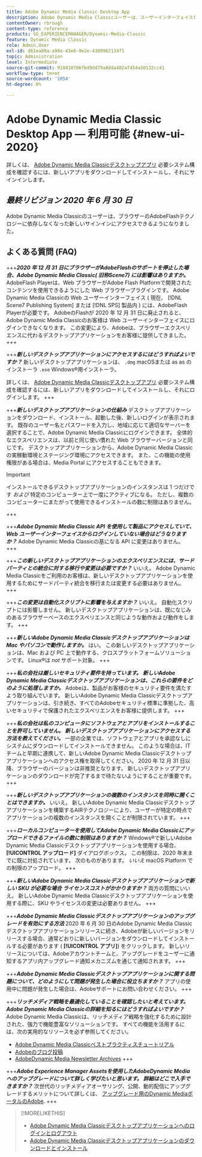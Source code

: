 ```yaml
---
title: Adobe Dynamic Media Classic Desktop App
description: Adobe Dynamic Media Classicユーザーは、ユーザーインターフェイスを完全に更新できるようになりました。
contentOwner: rbrough
content-type: reference
products: SG_EXPERIENCEMANAGER/Dynamic-Media-Classic
feature: Dynamic Media Classic
role: Admin,User
exl-id: d61ea80a-a98e-43e6-9e2e-4389962134f1
topic: Administration
level: Intermediate
source-git-commit: 910410706fbd9dd79a8dda402af454a50132cc41
workflow-type: tm+mt
source-wordcount: '1054'
ht-degree: 0%

---
```


# Adobe Dynamic Media Classic Desktop App — 利用可能 {#new-ui-2020}

詳しくは、 [Adobe Dynamic Media Classicデスクトップアプリ](/help/using/dynamic-media-classic-desktop-app.md) 必要システム構成を確認するには、新しいアプリをダウンロードしてインストールし、それにサインインします。

## _最終リビジョン 2020 年 6 月 30 日_

Adobe Dynamic Media Classicのユーザーは、ブラウザーのAdobeFlashテクノロジーに依存しなくなった新しいサインインにアクセスできるようになりました。

## よくある質問 (FAQ)

+++**_2020 年 12 月 31 日にブラウザーがAdobeFlashのサポートを停止した場合、Adobe Dynamic Media Classic( 旧称Scene7) には影響はありますか。_**
AdobeFlash Playerは、Web ブラウザーがAdobe Flash Platformで開発されたコンテンツを使用できるようにした Web ブラウザープラグインです。 Adobe Dynamic Media Classicの Web ユーザーインターフェイス ( 現在、 [!DNL Scene7 Publishing System] または [!DNL SPS] 製品内 ) には、AdobeFlash Playerが必要です。 AdobeのFlashが 2020 年 12 月 31 日に廃止されると、Adobe Dynamic Media Classicのお客様は Web ユーザーインターフェイスにログインできなくなります。 この変更により、Adobeは、ブラウザーエクスペリエンスに代わるデスクトップアプリケーションをお客様に提供してきました。
+++

+++**_新しいデスクトップアプリケーションにアクセスするにはどうすればよいですか？_**
新しいデスクトップアプリケーションは、 `.dmg` macOSまたは as as のインストーラ `.exe` Windows®用インストーラ。

詳しくは、 [Adobe Dynamic Media Classicデスクトップアプリ](/help/using/dynamic-media-classic-desktop-app.md) 必要システム構成を確認するには、新しいアプリをダウンロードしてインストールし、それにログインします。
+++

<!-- NEWSLETTER IS DEAD The download links are also available by way of the [Adobe Dynamic Media Classic newsletter subscription page.](https://www.adobe.com/subscription/dynamic-media-newsletter.html) -->

+++**_新しいデスクトップアプリケーションの仕組み_**
デスクトップアプリケーションをダウンロード、インストール、起動した後、新しいログインが表示されます。 既存のユーザー名とパスワードを入力し、地域に応じて適切なサーバーを選択することで、Adobe Dynamic Media Classicにログインできます。 全体的なエクスペリエンスは、以前と同じ使い慣れた Web ブラウザーバージョンと同じです。 デスクトップアプリケーションから、Adobe Dynamic Media Classicの実稼動環境とステージング環境にアクセスできます。 また、この機能の使用権限がある場合は、Media Portal にアクセスすることもできます。

>[!IMPORTANT]
>
>インストールできるデスクトップアプリケーションのインスタンスは 1 つだけです *および* 特定のコンピューター上で一度にアクティブになる。 ただし、複数のコンピューターにまたがって使用できるインストールの数に制限はありません。

+++

+++**_Adobe Dynamic Media Classic API を使用して製品にアクセスしていて、Web ユーザーインターフェイスからログインしていない場合はどうなりますか？_**
Adobe Dynamic Media Classicの基になる API に変更はありません。
+++

+++**_この新しいデスクトップアプリケーションのエクスペリエンスには、サードパーティとの統合に対する移行や変更は必要ですか？_**
いいえ。 Adobe Dynamic Media Classicをご利用のお客様は、新しいデスクトップアプリケーションを使用するためにサードパーティ統合を移行または変更する必要はありません。
+++

+++**_この変更は自動化スクリプトに影響を与えますか？_**
いいえ。 自動化スクリプトには影響しません。 新しいデスクトップアプリケーションは、既になじみのあるブラウザーベースのエクスペリエンスと同じような動作および動作をします。
+++

+++**_新しいAdobe Dynamic Media Classicデスクトップアプリケーションは Mac やパソコンで動作しますか。_**
はい。 この新しいデスクトップアプリケーションは、Mac および PC 上で動作する、クロスプラットフォームソリューションです。 Linux®は *not* サポート対象。
+++

+++**_私の会社は厳しいセキュリティ要件を持っています。 新しいAdobe Dynamic Media Classicデスクトップアプリケーションは、これらの要件をどのように処理しますか。_**
Adobeは、製品がお客様のセキュリティ要件を満たすよう取り組んでいます。 新しいAdobe Dynamic Media Classicデスクトップアプリケーションは、引き続き、すべてのAdobeセキュリティ標準に準拠した、高いセキュリティで保護されたエクスペリエンスをお客様に提供します。
+++

+++**_私の会社は私のコンピュータにソフトウェアとアプリをインストールすることを許可していません。 新しいデスクトップアプリケーションにアクセスする方法を教えてください。_**
一部の企業では、ソフトウェアとアプリを承認なしにシステムにダウンロードしてインストールできません。 このような場合は、IT チームと早期に連携して、新しいAdobe Dynamic Media Classicデスクトップアプリケーションへのアクセス権を取得してください。 2020 年 12 月 31 日以降、ブラウザーのバージョンは非推奨となります。 新しいデスクトップアプリケーションのダウンロードが完了するまで待たないようにすることが重要です。
+++

+++**_新しいデスクトップアプリケーションの複数のインスタンスを同時に開くことはできますか。_**
いいえ。 新しいAdobe Dynamic Media Classicデスクトップアプリケーションを構築するAIRテクノロジーにより、ユーザーが特定の時点でアプリケーションの複数のインスタンスを開くことが制限されています。
+++

+++**_ローカルコンピューターを使用してAdobe Dynamic Media Classicにアップロードできるファイルの数に制限はありますか？_**
Windows®で新しいAdobe Dynamic Media Classicデスクトップアプリケーションを使用する場合、 **[!UICONTROL アップロード]** ダイアログボックス。 この制限は、2020 年末までに既に対処されています。 次のものがあります。 *いいえ* macOS Platform での制限のアップロード。
+++

+++**_新しいAdobe Dynamic Media Classicデスクトップアプリケーションで新しい SKU が必要な場合 ライセンスコストがかかりますか？_**
両方の質問にいいえ。 新しいAdobe Dynamic Media Classicデスクトップアプリケーションを使用する際に、SKU やライセンスの変更は必要ありません。
+++

+++**_Adobe Dynamic Media Classicデスクトップアプリケーションのアップグレードを有効にする方法_**
2020 年 6 月 30 日のAdobe Dynamic Media Classicデスクトップアプリケーションリリースに続き、Adobeが新しいバージョンをリリースする場合、通常どおりに新しいバージョンをダウンロードしてインストールする必要があります ( **[!UICONTROL アプリ]**) をクリックします。 新しいリリースについては、Adobeアカウントチームと、アップグレードをユーザーに通知するアプリ内アップグレード通知メカニズムを通じて通知されます。
+++

+++**_Adobe Dynamic Media Classicデスクトップアプリケーションに関する問題について、どのようにして問題が発生した場合に役立ちますか？_**
アプリの使用中に問題が発生した場合は、Adobeサポートにお問い合わせください。
+++

+++**_リッチメディア戦略を最適化していることを確認したいと考えています。 Adobe Dynamic Media Classicの詳細を知るにはどうすればよいですか？_**
Adobe Dynamic Media Classicは、リッチメディア戦略を強化するために設計された、強力で機能豊富なソリューションです。 すべての機能を活用するには、次の実用的なリソースを必ず参照してください。

* [Adobe Dynamic Media Classicベストプラクティスチュートリアル](https://experienceleague.adobe.com/en/docs/experience-manager-learn/dynamic-media-classic-tutorial/overview)
* [Adobeのブログ投稿](https://blog.adobe.com/)<!-- (https://blog.adobe.com/tag/dynamic-media/) -->
* [AdobeDynamic Media Newsletter Archives](https://experienceleague.adobe.com/en/docs/dynamic-media-classic/using/dynamic-media-newsletter)
+++

<!-- HIDDEN AUGUST 2, 2021 BECAUSE THE NEWSLETTER WAS DISCONTINUED Plus, [subscribe to the Dynamic Media newsletter](https://www.adobe.com/subscription/dynamic-media-newsletter.html) to stay current on the latest news, information, training opportunities, powerful features available to you such as [Smart Imaging](https://experienceleague.adobe.com/docs/experience-manager-65/assets/dynamic/imaging-faq.html), and the complementary audit program. -->

+++**_Adobe Experience Manager Assetsを使用したAdobeDynamic Mediaへのアップグレードについて詳しく学びたいと思います。 詳細はどこで入手できますか？_**
次世代のリッチメディアオーサリング、公開、動的配信にアップグレードするメリットについて詳しくは、 [アップグレード用のDynamic MediaポータルのAdobe](/help/using/upgrade.md).
+++

>[!MORELIKETHIS]
>
>* [Adobe Dynamic Media Classicデスクトップアプリケーションへのログインとログアウト](/help/using/signing-out.md)
>* [Adobe Dynamic Media Classicデスクトップアプリケーションのダウンロードとインストール](/help/using/dynamic-media-classic-desktop-app.md)

<!-- SAVE - OLD LINK TO BEST PRACTICES GUIDE IN PDF https://www.adobe.com/content/dam/www/us/en/marketing/experience-manager-assets/dynamic-media/adobe-dynamic-media-classic-best-practices-guide.pdf -->